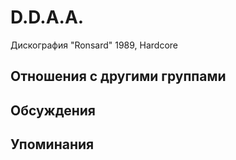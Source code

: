 # D.D.A.A.

Дискография
"Ronsard" 1989, Hardcore

## Отношения с другими группами


## Обсуждения


## Упоминания

